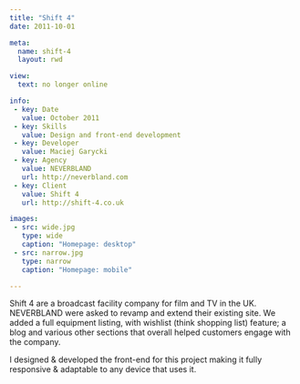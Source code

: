 ```yaml
---
title: "Shift 4"
date: 2011-10-01

meta:
  name: shift-4
  layout: rwd

view:
  text: no longer online

info:
 - key: Date
   value: October 2011
 - key: Skills
   value: Design and front-end development
 - key: Developer
   value: Maciej Garycki
 - key: Agency
   value: NEVERBLAND
   url: http://neverbland.com
 - key: Client
   value: Shift 4
   url: http://shift-4.co.uk

images:
 - src: wide.jpg
   type: wide
   caption: "Homepage: desktop"
 - src: narrow.jpg
   type: narrow
   caption: "Homepage: mobile"

---
```

Shift 4 are a broadcast facility company for film and TV in the UK. NEVERBLAND were asked to revamp and extend their existing site. We added a full equipment listing, with wishlist (think shopping list) feature; a blog and various other sections that overall helped customers engage with the company.

I designed & developed the front-end for this project making it fully responsive & adaptable to any device that uses it.
